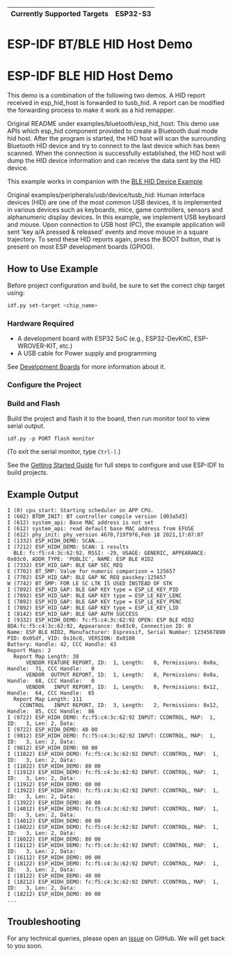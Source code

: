 | Currently Supported Targets | ESP32-S3 |
| --------------------------- | -------- |

# ESP-IDF BT/BLE HID Host Demo


# ESP-IDF BLE HID Host Demo

This demo is a combination of the following two demos. A HID report received in esp_hid_host is forwarded to tusb_hid. A report can be modified the forwarding process to make it work as a hid remapper.

Original README under examples/bluetooth/esp_hid_host: 
  This demo use APIs which esp_hid component provided to create a Bluetooth dual mode hid host. After the program is started, the HID host will scan the surrounding Bluetooth HID device and try to connect to the last device which has been scanned. When the connection is successfully established, the HID host will dump the HID device information and can receive the data sent by the HID device.

  This example works in companion with the [BLE HID Device Example](../esp_hid_device/README.md)

Original examples/peripherals/usb/device/tusb_hid:
  Human interface devices (HID) are one of the most common USB devices, it is implemented in various devices such as keyboards, mice, game controllers, sensors and alphanumeric display devices.
  In this example, we implement USB keyboard and mouse.
  Upon connection to USB host (PC), the example application will sent 'key a/A pressed & released' events and move mouse in a square trajectory. To send these HID reports again, press the BOOT button, that is present on most ESP development boards (GPIO0).

## How to Use Example

Before project configuration and build, be sure to set the correct chip target using:

```bash
idf.py set-target <chip_name>
```

### Hardware Required

* A development board with ESP32 SoC (e.g., ESP32-DevKitC, ESP-WROVER-KIT, etc.)
* A USB cable for Power supply and programming

See [Development Boards](https://www.espressif.com/en/products/devkits) for more information about it.

### Configure the Project

### Build and Flash

Build the project and flash it to the board, then run monitor tool to view serial output.

```
idf.py -p PORT flash monitor
```

(To exit the serial monitor, type ``Ctrl-]``.)

See the [Getting Started Guide](https://idf.espressif.com/) for full steps to configure and use ESP-IDF to build projects.

## Example Output

```
I (0) cpu_start: Starting scheduler on APP CPU.
I (602) BTDM_INIT: BT controller compile version [d03a5d3]
I (612) system_api: Base MAC address is not set
I (612) system_api: read default base MAC address from EFUSE
I (612) phy_init: phy_version 4670,719f9f6,Feb 18 2021,17:07:07
I (1332) ESP_HIDH_DEMO: SCAN...
I (7212) ESP_HIDH_DEMO: SCAN: 1 results
  BLE: fc:f5:c4:3c:62:92, RSSI: -29, USAGE: GENERIC, APPEARANCE: 0x03c0, ADDR_TYPE: 'PUBLIC', NAME: ESP BLE HID2 
I (7332) ESP_HID_GAP: BLE GAP SEC_REQ
E (7702) BT_SMP: Value for numeric comparison = 125657
I (7702) ESP_HID_GAP: BLE GAP NC_REQ passkey:125657
W (7742) BT_SMP: FOR LE SC LTK IS USED INSTEAD OF STK
I (7892) ESP_HID_GAP: BLE GAP KEY type = ESP_LE_KEY_PID
I (7892) ESP_HID_GAP: BLE GAP KEY type = ESP_LE_KEY_LENC
I (7892) ESP_HID_GAP: BLE GAP KEY type = ESP_LE_KEY_PENC
I (7892) ESP_HID_GAP: BLE GAP KEY type = ESP_LE_KEY_LID
I (8142) ESP_HID_GAP: BLE GAP AUTH SUCCESS
I (9332) ESP_HIDH_DEMO: fc:f5:c4:3c:62:92 OPEN: ESP BLE HID2
BDA:fc:f5:c4:3c:62:92, Appearance: 0x03c0, Connection ID: 0
Name: ESP BLE HID2, Manufacturer: Espressif, Serial Number: 1234567890
PID: 0x05df, VID: 0x16c0, VERSION: 0x0100
Battery: Handle: 42, CCC Handle: 43
Report Maps: 2
  Report Map Length: 38
      VENDOR FEATURE REPORT, ID:  1, Length:   8, Permissions: 0x0a, Handle:  71, CCC Handle:   0
      VENDOR  OUTPUT REPORT, ID:  1, Length:   8, Permissions: 0x0a, Handle:  68, CCC Handle:   0
      VENDOR   INPUT REPORT, ID:  1, Length:   8, Permissions: 0x12, Handle:  64, CCC Handle:  65
  Report Map Length: 111
    CCONTROL   INPUT REPORT, ID:  3, Length:   2, Permissions: 0x12, Handle:  85, CCC Handle:  86
I (9722) ESP_HIDH_DEMO: fc:f5:c4:3c:62:92 INPUT: CCONTROL, MAP:  1, ID:   3, Len: 2, Data:
I (9722) ESP_HIDH_DEMO: 40 00 
I (9812) ESP_HIDH_DEMO: fc:f5:c4:3c:62:92 INPUT: CCONTROL, MAP:  1, ID:   3, Len: 2, Data:
I (9812) ESP_HIDH_DEMO: 00 00 
I (11822) ESP_HIDH_DEMO: fc:f5:c4:3c:62:92 INPUT: CCONTROL, MAP:  1, ID:   3, Len: 2, Data:
I (11822) ESP_HIDH_DEMO: 80 00 
I (11912) ESP_HIDH_DEMO: fc:f5:c4:3c:62:92 INPUT: CCONTROL, MAP:  1, ID:   3, Len: 2, Data:
I (11912) ESP_HIDH_DEMO: 00 00 
I (13922) ESP_HIDH_DEMO: fc:f5:c4:3c:62:92 INPUT: CCONTROL, MAP:  1, ID:   3, Len: 2, Data:
I (13922) ESP_HIDH_DEMO: 40 00 
I (14012) ESP_HIDH_DEMO: fc:f5:c4:3c:62:92 INPUT: CCONTROL, MAP:  1, ID:   3, Len: 2, Data:
I (14012) ESP_HIDH_DEMO: 00 00 
I (16022) ESP_HIDH_DEMO: fc:f5:c4:3c:62:92 INPUT: CCONTROL, MAP:  1, ID:   3, Len: 2, Data:
I (16022) ESP_HIDH_DEMO: 80 00 
I (16112) ESP_HIDH_DEMO: fc:f5:c4:3c:62:92 INPUT: CCONTROL, MAP:  1, ID:   3, Len: 2, Data:
I (16112) ESP_HIDH_DEMO: 00 00 
I (18122) ESP_HIDH_DEMO: fc:f5:c4:3c:62:92 INPUT: CCONTROL, MAP:  1, ID:   3, Len: 2, Data:
I (18122) ESP_HIDH_DEMO: 40 00 
I (18212) ESP_HIDH_DEMO: fc:f5:c4:3c:62:92 INPUT: CCONTROL, MAP:  1, ID:   3, Len: 2, Data:
I (18212) ESP_HIDH_DEMO: 00 00 
...
```

## Troubleshooting

For any technical queries, please open an [issue](https://github.com/espressif/esp-idf/issues) on GitHub. We will get back to you soon.
